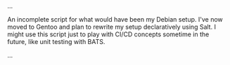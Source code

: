 ...

An incomplete script for what would have been my Debian setup. I've now moved to Gentoo and plan to rewrite my setup declaratively using Salt. I might use this script just to play with CI/CD concepts sometime in the future, like unit testing with BATS.

...
